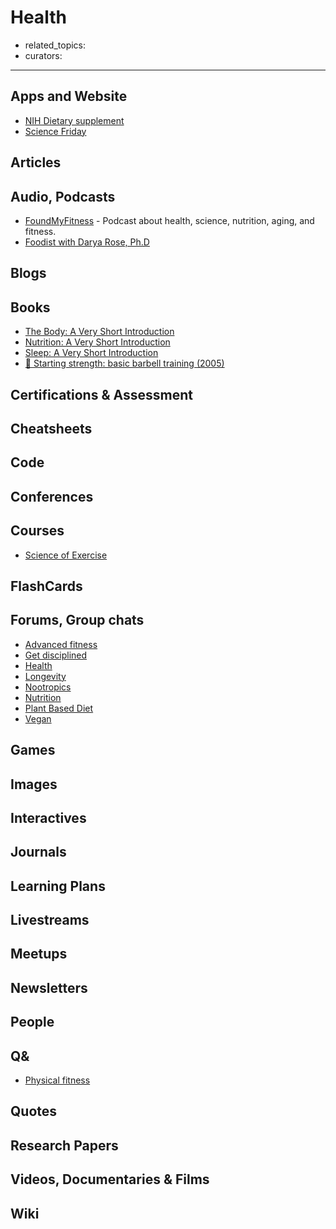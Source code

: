 # Health

- related_topics:
- curators:

------

## Apps and Website

- [NIH Dietary supplement](https://ods.od.nih.gov/)
- [Science Friday](https://www.sciencefriday.com/topics/health/)

## Articles

## Audio, Podcasts

- [FoundMyFitness](https://overcast.fm/itunes818198322/foundmyfitness) - Podcast about health, science, nutrition, aging, and fitness.
- [Foodist with Darya Rose, Ph.D](https://overcast.fm/itunes1090954776/foodist-with-darya-rose-ph-d)


## Blogs

## Books

- [The Body: A Very Short Introduction](http://www.veryshortintroductions.com/abstract/10.1093/actrade/9780198739036.001.0001/actrade-9780198739036?rskey=MLPnxI&result=84)
- [Nutrition: A Very Short Introduction](http://www.veryshortintroductions.com/abstract/10.1093/actrade/9780199681921.001.0001/actrade-9780199681921?rskey=sBHDD5&result=432)
- [Sleep: A Very Short Introduction](http://www.veryshortintroductions.com/abstract/10.1093/actrade/9780199587858.001.0001/actrade-9780199587858?rskey=P9EWzI&result=530)
- [📕 Starting strength: basic barbell training (2005)](https://www.goodreads.com/book/show/2098799.Starting_Strength)


## Certifications & Assessment

## Cheatsheets

## Code

## Conferences

## Courses

- [Science of Exercise](https://www.coursera.org/learn/science-exercise)

## FlashCards

## Forums, Group chats

- [Advanced fitness](https://www.reddit.com/r/AdvancedFitness/)
- [Get disciplined](https://www.reddit.com/r/getdisciplined/)
- [Health](https://www.reddit.com/r/Health/)
- [Longevity](https://www.reddit.com/r/longevity/)
- [Nootropics](https://www.reddit.com/r/Nootropics/)
- [Nutrition](https://www.reddit.com/r/nutrition/)
- [Plant Based Diet](https://www.reddit.com/r/PlantBasedDiet)
- [Vegan](https://www.reddit.com/r/vegan/)

## Games

## Images

## Interactives

## Journals

## Learning Plans

## Livestreams

## Meetups

## Newsletters

## People

## Q&

- [Physical fitness](http://fitness.stackexchange.com)

## Quotes

## Research Papers

## Videos, Documentaries & Films

## Wiki
